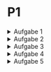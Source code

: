# P1

<details>
<summary>Aufgabe 1</summary>

### Strategien für Temperaturwerte

In der ersten Aufgabe legen Sie unterschiedliche Strategien an, um Temperaturwerte zu erhalten.

a) Definieren Sie eine Schnittstelle Sensor, welche die Methode getTemperature(): Double
besitzt. Über diese Methode liefert ein Sensor eine bestimmte Temperatur zurück. Dieser Typ
ist unsere (abstrakte) Strategie.

b) Es soll mehrere konkrete Strategien geben, die die Schnittstelle Sensor implementieren und
Temperaturwerte liefern. Die Strategien unterscheiden sich in dem Algorithmus, nach dem die
Temperaturwerte geliefert werden:

+ RandomSensor: liefert zufällige Temperaturwerte innerhalb eines Wertebereichs. Der Werte-
  bereich wird über die beiden Eigenschaften min und max vom Typ Double festgelegt. Die
  beiden Eigenschaften werden im Konstruktor übergeben.
+ ConstantSensor: liefert immer eine konstante Temperatur. Hierfür wird der im Konstruktor
  übergebene Temperaturwert verwendet.
+ IncreasingSensor: liefert einen linear steigenden Temperaturverlauf. Hierfür wird zunächst
  eine Starttemperatur im Konstruktor übergeben. Diese Temperatur wird bei jedem Zugriff
  um 0.5 Grad erhöht.
+ RealWorldSensor: liefert die echte Temperatur für eine bestimmte Umgebung. Der Klas-
  se werden zunächst die Koordinaten für einen Ort übergeben (Latitude und Longitude).
  Bei jedem Zugriff auf getTemperature wird eine öffentliche Schnitstelle (API) angespro-
  chen, die die aktuelle Temperatur für die Koordinaten zurückgibt. Die vollständige Im-
  plementierung sollen Sie sich hieraus kopieren: https://gist.github.com/alexdobry/
  d192b9daf218a00678f5e6709a263f27. Schauen Sie sich die Implementierung an und ver-
  suchen Sie diese nachzuvollziehen.
+ Bonus SinusoidalSensor: liefert einen sinusförmigen Temperaturverlauf. Informieren Sie
  sich hierfür über harmonische Schwingungen bzw. Sinusschwingungen. Als Parameter be-
  nötigen Sie die Amplitude, Frequenz und Phasenverschiebung (Veränderung über Zeit).

Testen Sie alle Sensoren, indem Sie diese instanziieren und die getTemperature-Methode in
einer Schleife aufrufen. Spielen Sie auch mit den Koordinaten des RealWorldSenor herum:

```
fun P1.main () {
val randomSensor = RandomSensor (min = 2.0, max = 8.0) // liefert
zufällige Temperaturen zwischen 2.0 und 8.0 Grad
repeat (3) {
println ("Random Sensor ${ randomSensor . getTemperature ()}")
}
val constantSensor = ConstantSensor (temp = 21.5) // liefert jedes Mal
21.5 Grad
repeat (3) {
println (" Constant Sensor : ${ constantSensor . getTemperature ()}")
}
val increasingSensor = IncreasingSensor ( startTemp = 15.0) // fängt bei
15 Grad an und erhöht jedes mal die Temperatur um 0.5 Grad
repeat (3) {
println (" Increasing Sensor ${ increasingSensor . getTemperature ()}")
}
val realWorldSenor = RealWorldSenor (51.023080 , 7.562183) //
Koordinaten für den Campus Gummersbach
println ("Real World Sensor ")
println (" Gummersbach : ${ realWorldSenor . getTemperature ()}")
// Koordinaten für Köln
realWorldSenor .lat = 50.941319
realWorldSenor .long = 6.958210
println ("Köln: ${ realWorldSenor . getTemperature ()}")
}
```

Die Konsolenausgabe kann beispielsweise so aussehen:
> Random Sensor: 6.496897428041999\
> Random Sensor: 3.5319770622098154\
> Random Sensor: 7.782588831959013\
> Constant Sensor: 21.5\
> Constant Sensor: 21.5\
> Constant Sensor: 21.5\
> Increasing Sensor: 15.5\
> Increasing Sensor: 16.0\
> Increasing Sensor: 16.5\
> Gummersbach : 2.6\
> Köln: 6.8

</details>

<details>
<summary>Aufgabe 2</summary>

### Strategien verwenden

In dieser Aufgabe sollen die ersten Vorteile der Strategie ersichtlich werden. Hierfür benötigen
wir einen Client, der die Strategie verwendet.

a) Schreiben Sie eine Klasse Thermometer, die einen Sensor im Konstruktor entgegennimmt.
Diese Variable sollte veränderlich sein, damit Sie die Strategie später austauschen können.
Implementieren Sie die Methode ```measure(times: Int)```, welche die repeat-Funktion verwendet,
um times Mal die Temperatur vom Sensor abzufragen (siehe P1.main Funktion der letzten Seite
für die Verwendung von repeat).

b) Erzeugen Sie ein Thermometer in der P1.main Funktion. Übergeben Sie dem Thermometer
eine der in Aufgabe 1 definierten Strategien. Rufen Sie jeweils die measure Methode auf und
schauen Sie sich die Ausgaben in der Konsole an. Überprüfen Sie, ob die ausgegebenen Werte
der Implementierung der Strategie entsprechen.
Beispielhafte Verwendung:

```
fun P1.main () {
// Thermometer mit erster Strategie initialisieren
val thermometer = Thermometer (sensor = RandomSensor (2.0 , 8.0))
thermometer . measure (10)
}
```

c) Nach dem Aufruf der measure Funktion: Ändern Sie die Strategie des Thermometers auf
eine andere Strategie. Rufen Sie erneut die measure Methode auf und schauen Sie sich die
Ausgaben in der Konsole an. Nun sollten die ausgegebenen Werte der Implementierung der
anderen Strategie entsprechen.
Beispielhafte Verwendung:

```
fun P1.main () {
// Code von oben ...
// Strategie wechseln
thermometer .sensor = IncreasingSensor ( startTemp = 15.0)
thermometer . measure (10)
}
```

d) Welchen Vorteil bringt die Strategie für dieses Beispiel?

A:
In diesem Beispiel hilft das Verwenden vom Strategie Pattern dabei, das man vom Thermometer aus nur das Interface verwendet
und somit für die unterschiedlichen Implementationen nicht extra conditions abfragen muss und einfach nur die
Implementation je nach wunsch austauschen kann. Dies hilft dabei den Code dynamischer und cleaner zu designen.

e) Inwiefern wird das objektorientierte Design Prinzip “encapsulate what varies” erfüllt? Was
unterscheidet sich? Was bleibt gleich?

A:
Die veränderung verbirgt sich in der genauen implementation des algorithmus i.E. wie genau die temperatur ausgelesen
wird. Das Thermometer sieht nur das interface wodurch man sich nicht mit dem genauen ergebnis befassen muss. Das
Interface und das Thermometer sind die teile die gleich bleiben.

f) Zeichnen Sie das allgemeine Strukturdiagramm für den bisherigen Code.
![A2Diagram.png](Images/A2Diagram.png)

</details>

<details>
<summary>Aufgabe 3</summary>

### Sensoren dekorieren

In dieser Aufgabe sollen die Strategien aus Aufgabe 1 um weitere Funktionalitäten erweitert
werden.

a) Implementieren Sie die folgenden Dekorierer:

+ SensorLogger: Schreibt bei jeder Temperaturabfrage den aktuellen Wert auf die Konsole.
  Kostenausgaben sollen ausschließlich über diesen Dekorierer erfolgen. Entfernen Sie alle
  anderen Ausgaben.
+ RoundValues: Rundet die Temperatur auf ganze Zahlen. So wird beispielsweise 19.4 zu 19.0
  gerundet.
+ FahrenheitSensor: Rechnet den Temperaturwert von Celsius in Fahrenheit um.

b) Testen Sie jetzt die Dekorierer, indem Sie folgende Aufgaben erledigen:

+ Erzeugen Sie einen Sensor, welcher zufällige Temperaturen zwischen 2.0 und 5.0 rundet
  und diese auf der Konsole ausgibt.
+ Erzeugen Sie einen Sensor, welcher linear aufsteigende Temperaturen ab 20.0 Grad Celsius
  in Fahrenheit umrechnet, diese danach rundet und anschließend auf der Konsole ausgibt.
+ Erzeugen Sie einen Sensor, der das gleiche wie in der Aufgabe davor macht, aber zusätzlich
  die Temperatur in Celsius ausgibt, bevor in Fahrenheit umgerechnet wird.

Verwenden Sie diese dekorierten Sensoren in Ihrer P1.main Funktion. Da Sie jeweils den SensorLogger
verwenden, müssten Sie die dekorierten Ergebnisse auf der Konsole sehen. Überprüfen Sie diese
Konsolenausgaben.

c) Ist die Reihenfolge beim Dekorieren relevant? Begründen Sie Ihre Antwort, indem Sie
prüfen, ob es einen Unterschied zwischen

```
val t1 = Thermometer(SensorLogger(RoundValues(RandomSensor(2.0, 5.0)))) und
val t2 = Thermometer(RoundValues(SensorLogger(RandomSensor(2.0, 5.0)))) gibt.
```

A: Die Reihenfolge ist relevant, da man beim Dekorierer den Output des übergebenen Sensors verarbeitet und weitergibt. Im Beispiel würde man bei einer random value von 2,5 bei t1 den Output (in der Konsole) 3, wärend man bei t2 den Output (in der Konsole) 2,5 bekommt. Wenn man jedoch die values weiterverwendet (außerhalb des kontextes der aufgabe) sind values 3 da beides gerundet wird 

d) Was für Vorteile bringt der Dekorierer? Hätte das alles auch mit weiteren Strategien funk-
tioniert? Wenn nein, was wäre das Problem gewesen?

A: Der vorteil des Dekorierers ist, das man den Output weiterverarbeiten kann und so geziehlter den wunsch output erlangt ohne das man für jedes einzelne Wunsch output eine eigene Strategie braucht. Man erweitert oder filtert somit seinen Output. Wenn man dies mit Strategien versucht, hat man am ende keinen groß anpassbaren Code oder evtl einiges an dead Code wenn man das Interface immer um neue Strategien für jede kleinigkeit erweitert.

e) Was ist der grundsätzliche Unterschied zwischen einem Dekorierer und einer Strategie?
Wann wird was verwendet?

A: Die Strategie liefert eine Implementierung eines Algorithmus, während das Dekorierer Pattern eine erweiterung für den Algorithmus liefert. Somit kann eine Strategie alleinstehend verwendet werden, den Dekorierer nutzt man jedoch im zusammenhang mit anderem Code. 

f) Welche objektorientierten Design Prinzipien werden vom Dekorierer Muster erfüllt? Be-
gründen Sie Ihre Antwort.

A:
+ Program to an interface not an implementation: Man nutzt nur das Interface direkt.
+ Favor composition over inheritance: Man verwendet keine Inheritance um zu erweitertes verhalten zu führen
+ Single Responsibility: Dekorierer verändern nur das wofür sie gedacht sind
+ Open Closed: Dekorirer erlauben verwendung weiterer Dekorierer ohne das die funktionalität verändert wird
+ Liskov Substitution: Dekorierer verändern den Typ des Outputs nicht

g) Erweitern Sie ihr allgemeines Strukturdiagramm um die weiteren Klassen.
![A3Diagram.png](Images/A3Diagram.png)
</details>

<details>
<summary>Aufgabe 4</summary>

### Beobachten des Thermometers

In dieser Aufgabe werden Sie ermöglichen, dass andere Objekte das Thermometer beobachten
können und über Temperaturänderungen benachrichtigt werden.

a) Definieren Sie dazu eine Schnittstelle TemperatureObserver mit einer update(tmp: Double)
Methode. Diese Methode soll die neue Temperatur als Parameter erhalten.

b) Definieren Sie folgende Beobachter:

+ TemperatureAlert: Schreibt eine Nachricht auf der Konsole, wenn eine bestimmte Tempe-
  ratur erreicht wird. Die Klasse nimmt den Schwellwert und die Nachricht im Konstruktor
  entgegen. So wird z.B. die Nachricht “Ganz schön heiß” bei einer Schwelltemperatur von 30
  Grad ausgegeben.
+ HeatingSystemObserver: Schaltet eine Heizung an oder aus, basierend auf der Durchschnitts-
  temperatur der letzten 5 Temperaturen. Zunächst werden 5 Temperaturwerte in einer Liste
  gesammelt. Wenn 5 Werte vorhanden sind, wird der Durchschnitt berechnet. Liegt der
  Durchschnitt über einer bestimmten Grenze, wird “Heizung aus” auf der Konsole ausgege-
  ben. Liegt der Durchschnitt unter einer bestimmten Grenze, wird “Heizung an” ausgegeben.
  Anschließend wird die Liste für die nächsten 5 Temperaturen geleert. Die beiden Schwell-
  werte werden im Konstruktor übergeben.

c) Das Thermometer ist das zu beobachtende Subjekt (Publisher). Daher muss es das folgende
Interface implementieren:

```
interface TemperatureSubject {
val observers : MutableList < TemperatureObserver >
fun addObserver (o: TemperatureObserver )
fun removeObserver (o: TemperatureObserver )
}
```

Implementieren Sie das Interface so, dass TemperatureObserver hinzugefügt und entfernt werden
können. Sorgen Sie auch dafür, dass alle registrierten TemperatureObserver benachrichtigt
werden, wenn sich die Temperatur ändert.

Testen Sie das Thermometer in Zusammenspiel mit den beiden Beobachtern, indem Sie z.B.
eine Benachrichtigung auf der Konsole ausgeben, sobald eine Temperatur über 30 Grad gemel-
det wird. Zudem soll die Heizung ab beispielsweise 19 Grad eingeschaltet und unter 23 Grad
ausgeschaltet werden.

Hier ein Beispiel:

```
fun P1.main () {
val sensor = SensorLogger ( RoundValues ( RandomSensor (10.0 , 50.0)))
val thermometer = Thermometer (sensor = sensor )
val alertObserver = TemperatureAlert (
alertTmp = 30.0 ,
alertMsg = "Ganz schön heiß"
)
val heatingSystemObserver = HeatingSystemObserver (
offThreshold = 23.0 ,
onThreshold = 19.0
)
thermometer . addObserver ( alertObserver )
thermometer . addObserver ( heatingSystemObserver )
thermometer . measure (20)
}
```

Die Konsolenausgabe kann beispielsweise so aussehen:
> 15.0\
> 21.0\
> 9.0\
> 31.0\
> Ganz schön heiß\
> 32.0\
> Ganz schön heiß\
> Die Durchschnittstemperatur der letzten 10 Messungen ist 21.6\
> 33.0\
> Ganz schön heiß\
> 24.0\
> 7.0\
> 1.0\
> 1.0\
> Die Durchschnittstemperatur der letzten 10 Messungen ist 13.2\
> Heizung an!

d) Welches Problem löst ein Beobachter? Wie wäre die Alternative, wenn man beispielsweise
in Teilaufgabe c) keinen Beobachter verwenden würde?

A:
Observer erlauben es den State eines anderen Objektes zu kontrollieren. Wenn man keinen Observer hätte müsste man solchen Code in die measure funktion einbauen. Dies führt dazu, das man wenn man etwas anderes überprüfen muss neue methoden dem thermometer hinzufügen muss und somit die klasse aufbläht.


e) Welche objektorientierten Design Prinzipien werden vom Beobachter Muster erfüllt? Be-
gründen Sie Ihre Antwort.

A:
Alle in der Vorlesung enthaltene Muster werden vom Observer Pattern erfüllt. Z.b. haben Observer jeweils eine eigene Implementierung die über ein Interface im Subject verwendet werden können weshalb man Encapsulate what varies und Program to an Interface not an implementation erfüllt hat. Inheritance wird nicht verwendet sondern stattdessen composition durch interfaces. Subjekt und Observer sind nicht stark von einander abhängig i.E. ein observer muss nicht das genaue subjekt kennen und ein subjekt nicht den genauen observer etc.
</details>

<details>
<summary>Aufgabe 5</summary>

### Objektorientierte Programmierung

Ordnen Sie das gesamte Praktikumsblatt in das objektorientierte Paradigma ein.

a) Inwiefern werden die 4 Prinzipien der objektorientierten Programmierung erfüllt? Nen-
nen Sie hierfür ein paar Codestellen (Klassen, Methoden, etc.), das jeweilige Prinzip und den
Erfüllungsgrad.

A:
+ Encapsulate what varies: Observer und Strategie pattern. Findet man beim Sensor und seinen implementationen z.B. ConstantSensor wieder.
+ Program to an Interface not an implementation: Überall im Code wiederzufinden. Als beispiel kann das Thermometer verwendet werden, dem man nur ein Interface übergibt aber nicht die konkrete Implementierung
+ Favor Composition over inheritance: Es wurde keine Inheritance verwendet als beispiel können die Sensoren benutzt werden
+ Loose Coupling: Im Observer pattern wiederzufinden i.E. Temperature Subject und TemperatureObserver wodurch keine abhängigkeit an unterschiedliche Implementationen existiert

b) Inwiefern werden die typischen Merkmale der objektorientierten Programmierung erfüllt?
Nennen Sie auch hier ein paar Codestellen, das jeweilige Merkmal und ihre Begründung.

A:
+ Abstaraktion: Verwendung von Interfaces sorgt dafür das man nicht überall die genaue implementation benötigt z.B. Thermometer bei dem man nur wissen mus welche Methoden ein Sensor bietet
+ Wiederverwendbarkeit: Die verwendung von sachen wie dekorierern erlaubt für Modularen und Wiederverwendbaren Code z.B. A3 output bei dem Sensoren auf verschiedene weisen eingerichtet wurden 
+ Kapselung: Sensor implementierung kapseln wie die temperatur gemessen wird z.B. IncreasingSensor
+ Polymorphismus: Thermometer kann mit verschiedenen Implementierungen von Sensor arbeiten

c) Inwiefern tragen die verwendeten Entwurfsmuster zur Objektorientierung bei?

A:
Entwurfsmuster tragen dazu bei, dass man gute Lösungen für wiederkehrende Probleme hat. Diese müssen nicht unbedingt die besten Lösungen für bestimmte Probleme sein können aber die herangehensweise erleichtern. Zudem können die Muster helfen nicht in Fallen wie dem Abusen von Inheritance zu geraten. 

d) Wurde der imperative oder der deklarative Programmierstil überwiegend verwendet? Nennen Sie ein paar Beispiele.

A:
Es wird überwiegend imperativ gearbeitet. 
```
val sensor: Sensor =
  SensorLogger(RoundValues(RandomSensor(2.0, 5.0)))
```
Bei diesem Code schnipsel stellt man sich genau zusammen wie der Sensor aufgebaut sein soll und kann diesen dann verwenden. Ein weiteres beispiel ist die implementierung des HeatingSystemObservers bei dem man schritt für schritt sagt wie sich der Observer verhalten soll 
```
class HeatingSystemObserver(val thresholdOn: Double, val thresholdOff: Double): TemperatureObserver {
    val temperatures = mutableListOf<Double>()
    override fun update(temp: Double) {
        temperatures.add(temp)
        if(temperatures.size >= 5) {
            var averageTemp = temperatures.average()
            println("Average temp der letzten ${temperatures.size}: $averageTemp")
            temperatures.clear()
            if(averageTemp > thresholdOff)
                println("Heizung aus")
            else if(averageTemp < thresholdOn)
                println("Heizung an")
        }
    }
}
```

e) Überlegen Sie für sich, welche Techniken und Denkweisen Sie aus der Bearbeitung des
Praktikumsblattes mitnehmen.

A:
Ich habe mir vor allem das Arbeiten mit Interfaces angeeignet da ich aus dem C++ Bereich komme, in dem man eher andere Mittel genutzt hat. Zudem habe ich auch gelernt, wie man mithilfe der verschiedenen Muster seinen Code besser aufteilen und organisieren kann. 
</details>
